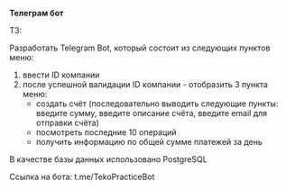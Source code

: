 **Телеграм бот**

ТЗ:

Разработать Telegram Bot, который состоит из следующих пунктов меню:
   
1. ввести ID компании
2.  после успешной валидации ID компании - отобразить 3 пункта меню:
    * создать счёт (последовательно выводить следующие пункты: введите сумму, введите описание счёта, введите email для отправки счёта)
    * посмотреть последние 10 операций
    * получить информацию по общей сумме платежей за день


В качестве базы данных использовано PostgreSQL

Ссылка на бота: t.me/TekoPracticeBot
